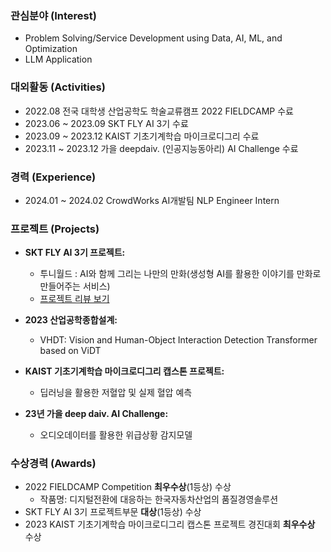 ### 관심분야 (Interest)
- Problem Solving/Service Development using Data, AI, ML, and Optimization
- LLM Application

### 대외활동 (Activities)
- 2022.08 전국 대학생 산업공학도 학술교류캠프 2022 FIELDCAMP 수료
- 2023.06 ~ 2023.09 SKT FLY AI 3기 수료
- 2023.09 ~ 2023.12 KAIST 기초기계학습 마이크로디그리 수료
- 2023.11 ~ 2023.12 가을 deepdaiv. (인공지능동아리) AI Challenge 수료

### 경력 (Experience)
- 2024.01 ~ 2024.02 CrowdWorks AI개발팀 NLP Engineer Intern

### 프로젝트 (Projects)
- **SKT FLY AI 3기 프로젝트:**
  - 투니월드 : AI와 함께 그리는 나만의 만화(생성형 AI를 활용한 이야기를 만화로 만들어주는 서비스)
  - [프로젝트 리뷰 보기](https://www.skttechacademy.com/nonmember/flyAi/flyAiProjectReviewList)

- **2023 산업공학종합설계:**
  - VHDT: Vision and Human-Object Interaction Detection Transformer based on ViDT

- **KAIST 기초기계학습 마이크로디그리 캡스톤 프로젝트:**
  - 딥러닝을 활용한 저혈압 및 실제 혈압 예측

- **23년 가을 deep daiv. AI Challenge:**
  - 오디오데이터를 활용한 위급상황 감지모델

### 수상경력 (Awards)
- 2022 FIELDCAMP Competition **최우수상**(1등상) 수상
  - 작품명: 디지털전환에 대응하는 한국자동차산업의 품질경영솔루션
- SKT FLY AI 3기 프로젝트부문 **대상**(1등상) 수상
- 2023 KAIST 기초기계학습 마이크로디그리 캡스톤 프로젝트 경진대회 **최우수상** 수상

